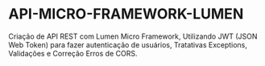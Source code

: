 # API-MICRO-FRAMEWORK-LUMEN
Criação de API REST com Lumen Micro Framework, Utilizando JWT (JSON Web Token) para fazer autenticação de usuários, Tratativas Exceptions, Validações e Correção Erros de CORS.
